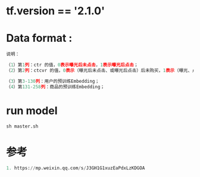 # tf.version == '2.1.0'

# Data format : 

```python
说明：

（1）第1列：ctr 的值，0表示曝光后未点击，1表示曝光后点击；
（2）第2列：ctcvr 的值，0表示（曝光后未点击、或曝光后点击）后未购买，1表示（曝光、点击）后购买；

（3）第3-130列：用户的预训练Embedding；
（4）第131-258列：商品的预训练Embedding；

```


# run model
```shell
sh master.sh

```


# 参考

```python
1. https://mp.weixin.qq.com/s/J3GH1G1xuzEaPdxLzKDGOA
```